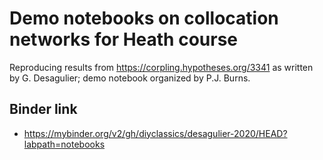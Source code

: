 # Demo notebooks on collocation networks for Heath course

Reproducing results from https://corpling.hypotheses.org/3341 as written by G. Desagulier; demo notebook organized by P.J. Burns.

## Binder link
- https://mybinder.org/v2/gh/diyclassics/desagulier-2020/HEAD?labpath=notebooks

